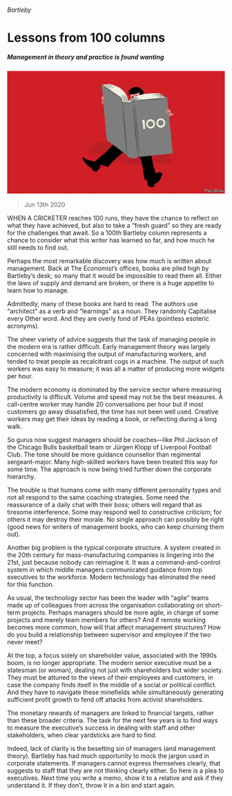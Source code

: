 ###### Bartleby

# Lessons from 100 columns 

##### Management in theory and practice is found wanting 

![image](images/20200613_WBD001_0.jpg) 

> Jun 13th 2020 

WHEN A CRICKETER reaches 100 runs, they have the chance to reflect on what they have achieved, but also to take a “fresh guard” so they are ready for the challenges that await. So a 100th Bartleby column represents a chance to consider what this writer has learned so far, and how much he still needs to find out.

Perhaps the most remarkable discovery was how much is written about management. Back at The Economist’s offices, books are piled high by Bartleby’s desk; so many that it would be impossible to read them all. Either the laws of supply and demand are broken, or there is a huge appetite to learn how to manage.


Admittedly, many of these books are hard to read. The authors use “architect” as a verb and “learnings” as a noun. They randomly Capitalise every Other word. And they are overly fond of PEAs (pointless esoteric acronyms).

The sheer variety of advice suggests that the task of managing people in the modern era is rather difficult. Early management theory was largely concerned with maximising the output of manufacturing workers, and tended to treat people as recalcitrant cogs in a machine. The output of such workers was easy to measure; it was all a matter of producing more widgets per hour.

The modern economy is dominated by the service sector where measuring productivity is difficult. Volume and speed may not be the best measures. A call-centre worker may handle 20 conversations per hour but if most customers go away dissatisfied, the time has not been well used. Creative workers may get their ideas by reading a book, or reflecting during a long walk.

So gurus now suggest managers should be coaches—like Phil Jackson of the Chicago Bulls basketball team or Jürgen Klopp of Liverpool Football Club. The tone should be more guidance counsellor than regimental sergeant-major. Many high-skilled workers have been treated this way for some time. The approach is now being tried further down the corporate hierarchy.

The trouble is that humans come with many different personality types and not all respond to the same coaching strategies. Some need the reassurance of a daily chat with their boss; others will regard that as tiresome interference. Some may respond well to constructive criticism; for others it may destroy their morale. No single approach can possibly be right (good news for writers of management books, who can keep churning them out).

Another big problem is the typical corporate structure. A system created in the 20th century for mass-manufacturing companies is lingering into the 21st, just because nobody can reimagine it. It was a command-and-control system in which middle managers communicated guidance from top executives to the workforce. Modern technology has eliminated the need for this function.

As usual, the technology sector has been the leader with “agile” teams made up of colleagues from across the organisation collaborating on short-term projects. Perhaps managers should be more agile, in charge of some projects and merely team members for others? And if remote working becomes more common, how will that affect management structures? How do you build a relationship between supervisor and employee if the two never meet?

At the top, a focus solely on shareholder value, associated with the 1990s boom, is no longer appropriate. The modern senior executive must be a statesman (or woman), dealing not just with shareholders but wider society. They must be attuned to the views of their employees and customers, in case the company finds itself in the middle of a social or political conflict. And they have to navigate these minefields while simultaneously generating sufficient profit growth to fend off attacks from activist shareholders.

The monetary rewards of managers are linked to financial targets, rather than these broader criteria. The task for the next few years is to find ways to measure the executive’s success in dealing with staff and other stakeholders, when clear yardsticks are hard to find.

Indeed, lack of clarity is the besetting sin of managers (and management theory). Bartleby has had much opportunity to mock the jargon used in corporate statements. If managers cannot express themselves clearly, that suggests to staff that they are not thinking clearly either. So here is a plea to executives. Next time you write a memo, show it to a relative and ask if they understand it. If they don’t, throw it in a bin and start again.


